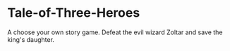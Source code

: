 # Tale-of-Three-Heroes
A choose your own story game. Defeat the evil wizard Zoltar and save the king's daughter.
